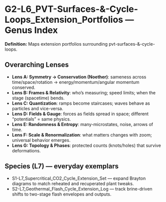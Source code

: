 # G2-L6_PVT-Surfaces-&-Cycle-Loops_Extension_Portfolios — Genus Index
**Definition:** Maps extension portfolios surrounding pvt-surfaces-&-cycle-loops.

## Overarching Lenses

- **Lens A: Symmetry -> Conservation (Noether)**: sameness across time/space/rotation → energy/momentum/angular momentum conserved.
- **Lens B: Frames & Relativity**: who’s measuring; speed limits; when the stage (spacetime) bends.
- **Lens C: Quantization**: ramps become staircases; waves behave as particles and vice-versa.
- **Lens D: Fields & Gauge**: forces as fields spread in space; different “potentials” = same physics.
- **Lens E: Randomness & Entropy**: many-microstates, noise, arrows of time.
- **Lens F: Scale & Renormalization**: what matters changes with zoom; universal behavior emerges.
- **Lens G: Topology & Phases**: protected counts (knots/holes) that survive deformations.

## Species (L7) — everyday exemplars
- S1-L7_Supercritical_CO2_Cycle_Extension_Set — expand Brayton diagrams to match reheated and recuperated plant tweaks.
- S2-L7_Geothermal_Flash_Cycle_Extension_Log — track brine-driven shifts to two-stage flash envelopes and outputs.
